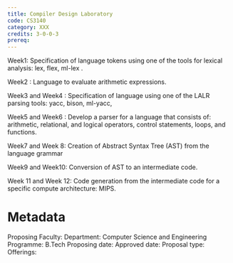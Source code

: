 ```yaml
---
title: Compiler Design Laboratory
code: CS3140
category: XXX
credits: 3-0-0-3
prereq: 
---
```


Week1: Specification of language tokens using one of the tools for
lexical analysis: lex, flex, ml-lex .

Week2 : Language to evaluate arithmetic expressions.

Week3 and Week4 : Specification of language using one of the LALR
parsing tools: yacc, bison, ml-yacc,

Week5 and Week6 : Develop a parser for a language that consists of:
arithmetic, relational, and logical operators, control statements,
loops, and functions.

Week7 and Week 8: Creation of Abstract Syntax Tree (AST) from the
language grammar

Week9 and Week10: Conversion of AST to an intermediate code.

Week 11 and Week 12: Code generation from the intermediate code for a
specific compute architecture: MIPS.


# Metadata
Proposing Faculty: 
Department: Computer Science and Engineering
Programme: B.Tech
Proposing date:
Approved date:
Proposal type:
Offerings:

